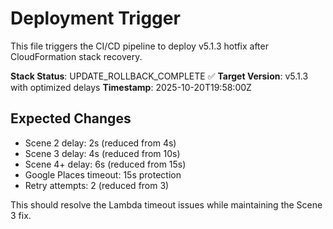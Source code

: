 # Deployment Trigger

This file triggers the CI/CD pipeline to deploy v5.1.3 hotfix after CloudFormation stack recovery.

**Stack Status**: UPDATE_ROLLBACK_COMPLETE ✅
**Target Version**: v5.1.3 with optimized delays
**Timestamp**: 2025-10-20T19:58:00Z

## Expected Changes
- Scene 2 delay: 2s (reduced from 4s)
- Scene 3 delay: 4s (reduced from 10s)
- Scene 4+ delay: 6s (reduced from 15s)
- Google Places timeout: 15s protection
- Retry attempts: 2 (reduced from 3)

This should resolve the Lambda timeout issues while maintaining the Scene 3 fix.
